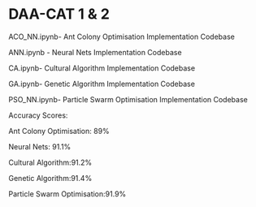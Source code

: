 # DAA-CAT 1 & 2

ACO_NN.ipynb- Ant Colony Optimisation Implementation Codebase

ANN.ipynb - Neural Nets Implementation Codebase

CA.ipynb- Cultural Algorithm Implementation Codebase

GA.ipynb- Genetic Algorithm Implementation Codebase

PSO_NN.ipynb- Particle Swarm Optimisation Implementation Codebase



Accuracy Scores:


Ant Colony Optimisation: 89%

Neural Nets: 91.1%

Cultural Algorithm:91.2%

Genetic Algorithm:91.4%

Particle Swarm Optimisation:91.9%
